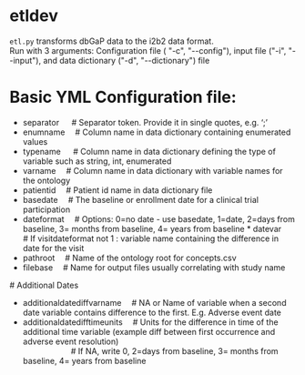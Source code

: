# etldev

`etl.py` transforms dbGaP data to the i2b2 data format.   
Run with 3 arguments: Configuration file ( "-c", "--config"), input file ("-i", "--input"), and data dictionary ("-d", "--dictionary") file 

# Basic YML Configuration file:

* separator &nbsp;&emsp;# Separator token. Provide it in single quotes, e.g. ‘;’  
* enumname &emsp;# Column name in data dictionary containing enumerated values  
* typename &nbsp;&emsp;# Column name in data dictionary defining  the type of variable such as string, int, enumerated  
* varname &emsp;# Column name in data dictionary with variable names for the ontology   
* patientid &emsp;# Patient id name in data dictionary file  
* basedate &emsp;# The baseline or enrollment date for a clinical trial participation  
* dateformat &emsp;# Options: 0=no date - use basedate, 1=date, 2=days from baseline, 3= months from baseline, 4= years from baseline  * datevar &emsp;# If visitdateformat not 1 : variable name containing the difference in date for the visit  
* pathroot &emsp;# Name of the ontology root for concepts.csv  
* filebase &emsp;# Name for output files usually correlating with study name  
  
\# Additional Dates  
* additionaldatediffvarname &emsp;# NA or Name of variable when a second date variable contains difference to the first. E.g. Adverse event date  
* additionaldatedifftimeunits &emsp;# Units for the difference in time of the additional time variable (example diff between first occurrence  and adverse event resolution)  
                            &emsp;&emsp;&emsp;&emsp;&emsp;&emsp;# If NA, write 0, 2=days from baseline, 3= months from baseline, 4= years from baseline  

